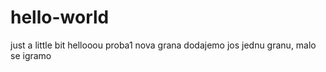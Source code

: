 # hello-world
just a little bit
hellooou
proba1 nova grana 
dodajemo jos jednu granu, malo se igramo
